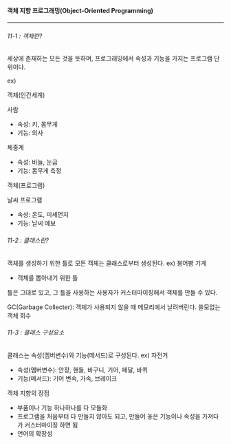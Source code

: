 #### 객체 지향 프로그래밍(Object-Oriented Programming)
----------------------------------------------------

###### 11-1 : 객체란?

세상에 존재하는 모든 것을 뜻하며, 프로그래밍에서 속성과 기능을 가지는 프로그램 단위이다.

ex)

객체(인간세계)

사람
+ 속성: 키, 몸무게
+ 기능: 의사

체중계
+ 속성: 바늘, 눈금
+ 기능: 몸무게 측정

객체(프로그램)

날씨 프로그램
+ 속성: 온도, 미세먼지
+ 기능: 날씨 예보

###### 11-2 : 클래스란?

객체를 생성하기 위한 틀로 모든 객체는 클래스로부터 생성된다. ex) 붕어빵 기계
- 객체를 뽑아내기 위한 틀

틀은 그대로 있고, 그 틀을 사용하는 사용자가 커스터마이징해서 객체를 만들 수 있다.

GC(Garbage Collecter): 객체가 사용되지 않을 때 메모리에서 날려버린다. 쓸모없는 객체 회수

###### 11-3 : 클래스 구성요소

클래스는 속성(멤버변수)와 기능(메서드)로 구성된다.
ex) 자전거
- 속성(멤버변수): 안장, 핸들, 바구니, 기어, 페달, 바퀴
- 기능(메서드): 기어 변속, 가속, 브레이크


객체 지향의 장점
- 부품이나 기능 하나하나를 다 모듈화
- 프로그램을 처음부터 다 만들지 않아도 되고, 만들어 놓은 기능이나 속성을 가져다가 커스터마이징 하면 됨
- 언어의 확장성
